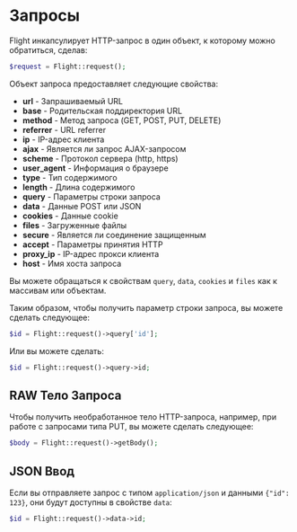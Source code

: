 # Запросы

Flight инкапсулирует HTTP-запрос в один объект, к которому можно обратиться, сделав:

```php
$request = Flight::request();
```

Объект запроса предоставляет следующие свойства:

- **url** - Запрашиваемый URL
- **base** - Родительская поддиректория URL
- **method** - Метод запроса (GET, POST, PUT, DELETE)
- **referrer** - URL referrer
- **ip** - IP-адрес клиента
- **ajax** - Является ли запрос AJAX-запросом
- **scheme** - Протокол сервера (http, https)
- **user_agent** - Информация о браузере
- **type** - Тип содержимого
- **length** - Длина содержимого
- **query** - Параметры строки запроса
- **data** - Данные POST или JSON
- **cookies** - Данные cookie
- **files** - Загруженные файлы
- **secure** - Является ли соединение защищенным
- **accept** - Параметры принятия HTTP
- **proxy_ip** - IP-адрес прокси клиента
- **host** - Имя хоста запроса

Вы можете обращаться к свойствам `query`, `data`, `cookies` и `files`
как к массивам или объектам.

Таким образом, чтобы получить параметр строки запроса, вы можете сделать следующее:

```php
$id = Flight::request()->query['id'];
```

Или вы можете сделать:

```php
$id = Flight::request()->query->id;
```

## RAW Тело Запроса

Чтобы получить необработанное тело HTTP-запроса, например, при работе с запросами типа PUT,
вы можете сделать следующее:

```php
$body = Flight::request()->getBody();
```

## JSON Ввод

Если вы отправляете запрос с типом `application/json` и данными `{"id": 123}`,
они будут доступны в свойстве `data`:

```php
$id = Flight::request()->data->id;
```